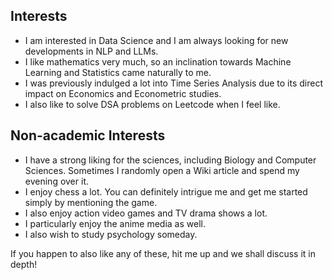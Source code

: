 ## Interests

- I am interested in Data Science and I am always looking for new developments in NLP and LLMs. 
- I like mathematics very much, so an inclination towards Machine Learning and Statistics came naturally to me.
- I was previously indulged a lot into Time Series Analysis due to its direct impact on Economics and Econometric studies.
- I also like to solve DSA problems on Leetcode when I feel like. 

## Non-academic Interests

- I have a strong liking for the sciences, including Biology and Computer Sciences. Sometimes I randomly open a Wiki article and spend my evening over it.
- I enjoy chess a lot. You can definitely intrigue me and get me started simply by mentioning the game.
- I also enjoy action video games and TV drama shows a lot. 
- I particularly enjoy the anime media as well.
- I also wish to study psychology someday.

If you happen to also like any of these, hit me up and we shall discuss it in depth!
